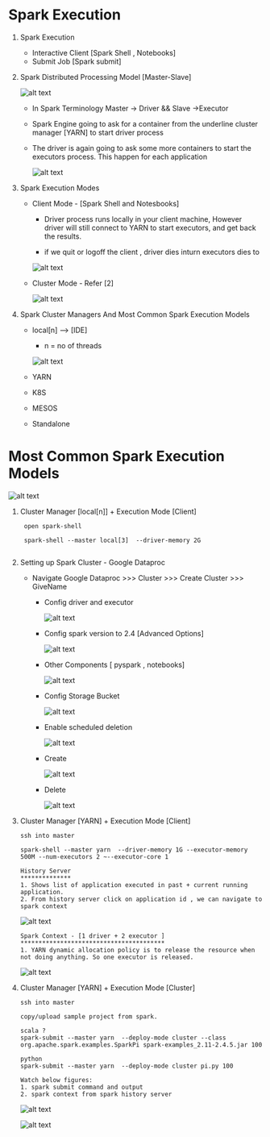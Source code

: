 # Spark Execution  


1.  Spark Execution
    
	  * Interactive Client 
	      [Spark Shell , Notebooks]
	  * Submit Job
	      [Spark submit]
		  
2.  Spark Distributed Processing Model [Master-Slave]	
        
	   ![alt text](https://github.com/IAmZero247/spark-setup/blob/main/repo_images/spark_ecosystem.jpg?raw=true)		
       
      *  In Spark Terminology Master -> Driver  && Slave ->Executor

      *  Spark Engine going to ask for a container from the underline cluster manager [YARN] to start driver process 
	  
	  *  The driver is again going to ask some more containers to start the executors process. This happen for each application 
      	  
			  
		 ![alt text](https://github.com/IAmZero247/spark-setup/blob/main/repo_images/spark_distrubuted_processing_model.jpg?raw=true)	  

3.  Spark Execution Modes
      
	  * Client Mode - [Spark Shell and Notesbooks]
	    
		  - Driver process runs locally in your client machine, However driver will still connect to YARN to start executors, and get back the results.
		  
		  - if we quit or logoff the client , driver dies inturn executors dies to 
	  
	      ![alt text](https://github.com/IAmZero247/spark-setup/blob/main/repo_images/spark_client_mode.jpg?raw=true)	  
	  
	  * Cluster Mode - Refer [2]
	  
	      ![alt text](https://github.com/IAmZero247/spark-setup/blob/main/repo_images/spark_cluster_mode.jpg?raw=true)	

4.  Spark Cluster Managers And Most Common Spark Execution Models 
     
	  *  local[n]   --> [IDE]
	       -  n = no of threads
		   
		   ![alt text](https://github.com/IAmZero247/spark-setup/blob/main/repo_images/spark_local.jpg?raw=true)
           		   
	    
	  *   YARN
	  *   K8S
	  *   MESOS
	  *   Standalone
	  
# Most Common Spark Execution Models 
    
![alt text](https://github.com/IAmZero247/spark-setup/blob/main/repo_images/most_common_spark_execution_models.jpg?raw=true)

1.  Cluster Manager [local[n]] + Execution Mode [Client]

     ```
	  open spark-shell 
	  
      spark-shell --master local[3]  --driver-memory 2G 
	  
	  ```

2.  Setting up Spark Cluster - Google Dataproc 

    
	  - Navigate Google Dataproc >>> Cluster >>> Create Cluster >>> GiveName 
	    
		  * Config driver and executor 
		    
			  ![alt text](https://github.com/IAmZero247/spark-setup/blob/main/repo_images/google_proc_1.jpg?raw=true)
		  
		  * Config spark version to 2.4 [Advanced Options]
		  
		      ![alt text](https://github.com/IAmZero247/spark-setup/blob/main/repo_images/google_proc_2.jpg?raw=true)
		  
		  * Other Components  [ pyspark , notebooks]
		  
		      ![alt text](https://github.com/IAmZero247/spark-setup/blob/main/repo_images/google_proc_3.jpg?raw=true)
		  
		  * Config Storage Bucket
		  
		      ![alt text](https://github.com/IAmZero247/spark-setup/blob/main/repo_images/google_proc_4.jpg?raw=true)
		  
		  * Enable scheduled deletion
		      
			  ![alt text](https://github.com/IAmZero247/spark-setup/blob/main/repo_images/google_proc_5.jpg?raw=true)
		  
		  * Create
		     
			 ![alt text](https://github.com/IAmZero247/spark-setup/blob/main/repo_images/google_proc_6.jpg?raw=true)
		  
		  * Delete 
		     
			 ![alt text](https://github.com/IAmZero247/spark-setup/blob/main/repo_images/google_proc_7.jpg?raw=true)
    

3.   Cluster Manager [YARN] + Execution Mode [Client]
    
      ```
	  ssh into master 
	  
      spark-shell --master yarn  --driver-memory 1G --executor-memory 500M --num-executors 2 ~--executor-core 1
	  ```
	  
	  ```
	  History Server
	  **************
	  1. Shows list of application executed in past + current running application.
	  2. From history server click on application id , we can navigate to spark context
	  ```
		 
      ![alt text](https://github.com/IAmZero247/spark-setup/blob/main/repo_images/spark_history_server_cm_yarn_plus_em_client.jpg?raw=true)
		 
      ```
	  Spark Context - [1 driver + 2 executor ] 
	  ****************************************
	  1. YARN dynamic allocation policy is to release the resource when not doing anything. So one executor is released.
	  ```
	     
      ![alt text](https://github.com/IAmZero247/spark-setup/blob/main/repo_images/spark_context_cm_yarn_plus_em_client.jpg?raw=true)
    
    

4.  Cluster Manager [YARN] + Execution Mode [Cluster]


      ```
	  ssh into master 
	  
	  copy/upload sample project from spark.
	  
	  scala ? 
	  spark-submit --master yarn  --deploy-mode cluster --class org.apache.spark.examples.SparkPi spark-examples_2.11-2.4.5.jar 100 
	  
	  python 
	  spark-submit --master yarn  --deploy-mode cluster pi.py 100 
	  
	  Watch below figures: 
	  1. spark submit command and output
	  2. spark context from spark history server
	  ```
	  
	  ![alt text](https://github.com/IAmZero247/spark-setup/blob/main/repo_images/spark_submit1.jpg?raw=true)
	  
	  ![alt text](https://github.com/IAmZero247/spark-setup/blob/main/repo_images/spark_submit2.jpg?raw=true)
